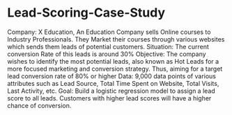# Lead-Scoring-Case-Study
Company: X Education, An Education Company sells Online courses to Industry Professionals. They Market their courses through various websites which sends them leads of potential customers.
Situation: The current conversion Rate of this leads is around 30%
Objective: The company wishes to identify the most potential leads, also known as Hot Leads for a more focused marketing and conversion strategy. Thus, aiming for a target lead conversion rate of 80% or higher
Data: 9,000 data points of various attributes such as Lead Source, Total Time Spent on Website, Total Visits, Last Activity, etc.
Goal: Build a logistic regression model to assign a lead score to all leads. Customers with higher lead scores will have a higher chance of conversion.

